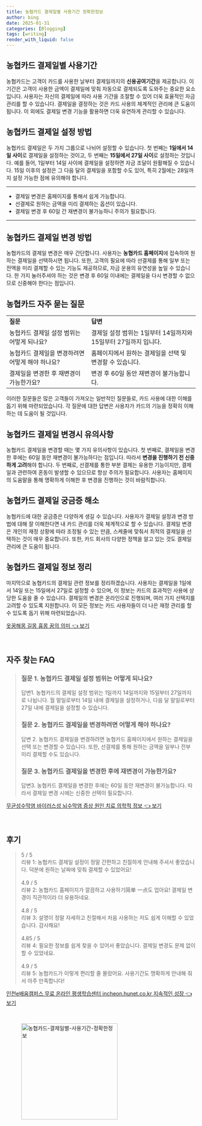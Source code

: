 ```yaml
---
title: 농협카드 결제일별 사용기간 정확한정보
author: bing
date: 2025-01-31
categories: [Blogging]
tags: [writing]
render_with_liquid: false
---
```



<h2 id='농협카드_결제일_사용기간'>농협카드 결제일별 사용기간</h2>

<p>농협카드는 고객이 카드를 사용한 날부터 결제일까지의 <b>신용공여기간</b>을 제공합니다. 이 기간은 고객이 사용한 금액이 결제일에 맞춰 자동으로 결제되도록 도와주는 중요한 요소입니다. 사용자는 자신의 결제일에 따라 사용 기간을 조절할 수 있어 더욱 효율적인 자금 관리를 할 수 있습니다. 결제일을 결정하는 것은 카드 사용의 체계적인 관리에 큰 도움이 됩니다. 이 외에도 결제일 변경 기능을 활용하면 더욱 유연하게 관리할 수 있습니다.</p>

<h2 id='농협카드_결제일_설정방법'>농협카드 결제일 설정 방법</h2>

<p>농협카드 결제일은 두 가지 그룹으로 나뉘어 설정할 수 있습니다. 첫 번째는 <b>1일에서 14일 사이</b>로 결제일을 설정하는 것이고, 두 번째는 <b>15일에서 27일 사이</b>로 설정하는 것입니다. 예를 들어, 1일부터 14일 사이에 결제일을 설정하면 자금 조달이 원활해질 수 있습니다. 15일 이후의 설정은 그 다음 달의 결제일을 포함할 수도 있어, 특히 2월에는 28일까지 설정 가능한 점에 유의해야 합니다.</p>

<hr />

<ul>
    <li>결제일 변경은 홈페이지를 통해서 쉽게 가능합니다.</li>
    <li>선결제로 원하는 금액을 미리 결제하는 옵션이 있습니다.</li>
    <li>결제일 변경 후 60일 간 재변경이 불가능하니 주의가 필요합니다.</li>
</ul>

<hr />

<h2 id='농협카드_결제일_변경'>농협카드 결제일 변경 방법</h2>

<p>농협카드의 결제일 변경은 매우 간단합니다. 사용자는 <b>농협카드 홈페이지</b>에 접속하여 원하는 결제일을 선택하시면 됩니다. 또한, 고객의 필요에 따라 선결제를 통해 일부 또는 전액을 미리 결제할 수 있는 기능도 제공하므로, 자금 운용의 유연성을 높일 수 있습니다. 한 가지 눌러주셔야 하는 것은 변경 후 60일 이내에는 결제일을 다시 변경할 수 없으므로 신중해야 한다는 점입니다.</p>

<h2 id='농협카드_자주_묻는_질문'>농협카드 자주 묻는 질문</h2>

<table>
    <tr>
        <td><b>질문</b></td>
        <td><b>답변</b></td>
    </tr>
    <tr>
        <td>농협카드 결제일 설정 범위는 어떻게 되나요?</td>
        <td>결제일 설정 범위는 1일부터 14일까지와 15일부터 27일까지 입니다.</td>
    </tr>
    <tr>
        <td>농협카드 결제일을 변경하려면 어떻게 해야 하나요?</td>
        <td>홈페이지에서 원하는 결제일을 선택 및 변경할 수 있습니다.</td>
    </tr>
    <tr>
        <td>결제일을 변경한 후 재변경이 가능한가요?</td>
        <td>변경 후 60일 동안 재변경이 불가능합니다.</td>
    </tr>
</table>

<p>이러한 질문들은 많은 고객들이 가져오는 일반적인 질문들로, 카드 사용에 대한 이해를 돕기 위해 마련되었습니다. 각 질문에 대한 답변은 사용자가 카드의 기능을 정확히 이해하는 데 도움이 될 것입니다.</p>

<h2 id='농협카드_결제일_변경시_유의사항'>농협카드 결제일 변경시 유의사항</h2>

<p>농협카드 결제일을 변경할 때는 몇 가지 유의사항이 있습니다. 첫 번째로, 결제일을 변경한 후에는 60일 동안 재변경이 불가능하다는 점입니다. 따라서 <b>변경을 진행하기 전 신중하게 고려</b>해야 합니다. 두 번째로, 선결제를 통한 부분 결제는 유용한 기능이지만, 결제일과 관련하여 혼동이 발생할 수 있으므로 항상 주의가 필요합니다. 사용자는 홈페이지의 도움말을 통해 명확하게 이해한 후 변경을 진행하는 것이 바람직합니다.</p>

<h2 id='농협카드_결제일_궁금증_해소'>농협카드 결제일 궁금증 해소</h2>

<p>농협카드에 대한 궁금증은 다양하게 생길 수 있습니다. 사용자가 결제일 설정과 변경 방법에 대해 잘 이해한다면 내 카드 관리를 더욱 체계적으로 할 수 있습니다. 결제일 변경은 개인의 재정 상황에 따라 조정될 수 있는 만큼, 스케줄에 맞춰서 최적의 결제일을 선택하는 것이 매우 중요합니다. 또한, 카드 회사의 다양한 정책을 알고 있는 것도 결제일 관리에 큰 도움이 됩니다.</p>

<h2 id='농협카드_결제일_정보_정리'>농협카드 결제일 정보 정리</h2>

<p>마지막으로 농협카드의 결제일 관련 정보를 정리하겠습니다. 사용자는 결제일을 1일에서 14일 또는 15일에서 27일로 설정할 수 있으며, 이 정보는 카드의 효과적인 사용에 상당한 도움을 줄 수 있습니다. 결제일의 변경은 온라인으로 진행되며, 여러 가지 선택지를 고려할 수 있도록 지원합니다. 이 모든 정보는 카드 사용자들이 더 나은 재정 관리를 할 수 있도록 돕기 위해 마련되었습니다.</p>


<p><a class="click-button" title="옷꿈해몽 길몽 흉몽 꿈의 의미" href="https://adkhouse.github.io/posts/%EC%98%B7%EA%BF%88%ED%95%B4%EB%AA%BD-%EA%B8%B8%EB%AA%BD-%ED%9D%89%EB%AA%BD-%EA%BF%88%EC%9D%98-%EC%9D%98%EB%AF%B8/" rel="dofollow">옷꿈해몽 길몽 흉몽 꿈의 의미 👈 보기</a></p><br>
<h2 id='자주_찾는_FAQ'>자주 찾는 FAQ</h2>
<div itemscope="" itemtype="https://schema.org/FAQPage"> 
<blockquote> 
<div itemscope="" itemprop="mainEntity" itemtype="https://schema.org/Question"> 
<h3 itemprop="name">질문 1. 농협카드 결제일 설정 범위는 어떻게 되나요?</h3> 
<div itemscope="" itemprop="acceptedAnswer" itemtype="https://schema.org/Answer"> 
<span itemprop="text"> 
<p>답변1. 농협카드의 결제일 설정 범위는 1일까지 14일까지와 15일부터 27일까지로 나뉩니다. 월 말일로부터 14일 내에 결제일을 설정하거나, 다음 달 말일로부터 27일 내에 결제일을 설정할 수 있습니다.</p> 
</span> 
</div> 
</div> 

<div itemscope="" itemprop="mainEntity" itemtype="https://schema.org/Question"> 
<h3 itemprop="name">질문 2. 농협카드 결제일을 변경하려면 어떻게 해야 하나요?</h3> 
<div itemscope="" itemprop="acceptedAnswer" itemtype="https://schema.org/Answer"> 
<span itemprop="text"> 
<p>답변 2. 농협카드 결제일을 변경하려면 농협카드 홈페이지에서 원하는 결제일을 선택 또는 변경할 수 있습니다. 또한, 선결제를 통해 원하는 금액을 일부나 전부 미리 결제할 수도 있습니다.</p> 
</span> 
</div> 
</div> 

<div itemscope="" itemprop="mainEntity" itemtype="https://schema.org/Question"> 
<h3 itemprop="name">질문 3. 농협카드 결제일을 변경한 후에 재변경이 가능한가요?</h3> 
<div itemscope="" itemprop="acceptedAnswer" itemtype="https://schema.org/Answer"> 
<span itemprop="text"> 
<p>답변3. 농협카드 결제일을 변경한 후에는 60일 동안 재변경이 불가능합니다. 따라서 결제일 변경 시에는 신중한 선택이 필요합니다.</p> 
</span> 
</div> 
</div> 

</blockquote> 
</div>
<p><a class="click-button" title="무균성수막염 바이러스성 뇌수막염 증상 원인 치료 의학적 정보" href="https://adkhouse.github.io/posts/%EB%AC%B4%EA%B7%A0%EC%84%B1%EC%88%98%EB%A7%89%EC%97%BC-%EB%B0%94%EC%9D%B4%EB%9F%AC%EC%8A%A4%EC%84%B1-%EB%87%8C%EC%88%98%EB%A7%89%EC%97%BC-%EC%A6%9D%EC%83%81-%EC%9B%90%EC%9D%B8-%EC%B9%98%EB%A3%8C-%EC%9D%98%ED%95%99%EC%A0%81-%EC%A0%95%EB%B3%B4/" rel="dofollow">무균성수막염 바이러스성 뇌수막염 증상 원인 치료 의학적 정보 👈 보기</a></p><br>
<h2 id='후기'>후기</h2>
<div itemscope itemtype="https://schema.org/Product">
  <blockquote>
  <div itemprop="review" itemscope itemtype="https://schema.org/Review">
      <div itemprop="reviewRating" itemscope itemtype="https://schema.org/Rating"> <span itemprop="ratingValue">5</span> / <span itemprop="bestRating">5</span> </div>
      <span itemprop="reviewBody">리뷰 1: 농협카드 결제일 설정이 정말 간편하고 친절하게 안내해 주셔서 좋았습니다. 덕분에 원하는 날짜에 맞춰 결제할 수 있었어요!</span>
  </div>
  <br>
  <div itemprop="review" itemscope itemtype="https://schema.org/Review">
      <div itemprop="reviewRating" itemscope itemtype="https://schema.org/Rating"> <span itemprop="ratingValue">4.9</span> / <span itemprop="bestRating">5</span> </div>
      <span itemprop="reviewBody">리뷰 2: 농협카드 홈페이지가 깔끔하고 사용하기简单 一点도 업아요! 결제일 변경이 직관적이라 더 유용하네요.</span>
  </div>
  <br>
  <div itemprop="review" itemscope itemtype="https://schema.org/Review">
      <div itemprop="reviewRating" itemscope itemtype="https://schema.org/Rating"> <span itemprop="ratingValue">4.8</span> / <span itemprop="bestRating">5</span> </div>
      <span itemprop="reviewBody">리뷰 3: 설명이 정말 자세하고 친절해서 처음 사용하는 저도 쉽게 이해할 수 있었습니다. 감사해요!</span>
  </div>
  <br>
  <div itemprop="review" itemscope itemtype="https://schema.org/Review">
      <div itemprop="reviewRating" itemscope itemtype="https://schema.org/Rating"> <span itemprop="ratingValue">4.85</span> / <span itemprop="bestRating">5</span> </div>
      <span itemprop="reviewBody">리뷰 4: 필요한 정보를 쉽게 찾을 수 있어서 좋았습니다. 결제일 변경도 문제 없이 할 수 있었네요.</span>
  </div>
  <br>
  <div itemprop="review" itemscope itemtype="https://schema.org/Review">
      <div itemprop="reviewRating" itemscope itemtype="https://schema.org/Rating"> <span itemprop="ratingValue">4.9</span> / <span itemprop="bestRating">5</span> </div>
      <span itemprop="reviewBody">리뷰 5: 농협카드가 이렇게 편리할 줄 몰랐어요. 사용기간도 명확하게 안내해 줘서 아주 만족합니다!</span>
  </div>
  </blockquote>
</div>
<p><a class="click-button" title="인천e배움캠퍼스 무료 온라인 평생학습센터 incheon.hunet.co.kr 지속적인 성장" href="https://adkhouse.github.io/posts/%EC%9D%B8%EC%B2%9Ce%EB%B0%B0%EC%9B%80%EC%BA%A0%ED%8D%BC%EC%8A%A4-%EB%AC%B4%EB%A3%8C-%EC%98%A8%EB%9D%BC%EC%9D%B8-%ED%8F%89%EC%83%9D%ED%95%99%EC%8A%B5%EC%84%BC%ED%84%B0-incheon.hunet.co.kr-%EC%A7%80%EC%86%8D%EC%A0%81%EC%9D%B8-%EC%84%B1%EC%9E%A5/" rel="dofollow">인천e배움캠퍼스 무료 온라인 평생학습센터 incheon.hunet.co.kr 지속적인 성장 👈 보기</a></p><br>
<figure class="image"><img src="https://adkhouse.github.io/assets/img/thumbnail/농협카드-결제일별-사용기간-정확한정보.webp" alt="농협카드-결제일별-사용기간-정확한정보" width="256" height="256"></figure>